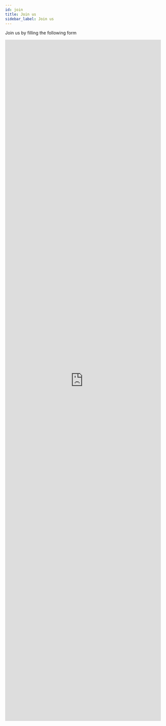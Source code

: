 ```yaml
---
id: join
title: Join us
sidebar_label: Join us
---
```


Join us by filling the following form

<iframe src="https://docs.google.com/forms/d/e/1FAIpQLSeFeC4-rnZHmN_bxTzdlhq06eV7Qp1kWuq4urJWlgI3DI43iQ/viewform?embedded=true" width="100%" height="2207px" frameborder="0" marginheight="0" marginwidth="0">Loading…</iframe>